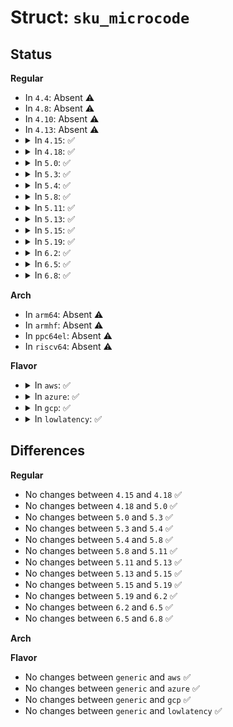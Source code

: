 # Struct: <code>sku_microcode</code>

## Status
<b>Regular</b>
<ul>
<li>
In <code>4.4</code>: Absent ⚠️
</li>
<li>
In <code>4.8</code>: Absent ⚠️
</li>
<li>
In <code>4.10</code>: Absent ⚠️
</li>
<li>
In <code>4.13</code>: Absent ⚠️
</li>
<li>
<details>
<summary>In <code>4.15</code>: ✅</summary>

```c
struct sku_microcode {
    u8 model;
    u8 stepping;
    u32 microcode;
};
```
</details>
</li>
<li>
<details>
<summary>In <code>4.18</code>: ✅</summary>

```c
struct sku_microcode {
    u8 model;
    u8 stepping;
    u32 microcode;
};
```
</details>
</li>
<li>
<details>
<summary>In <code>5.0</code>: ✅</summary>

```c
struct sku_microcode {
    u8 model;
    u8 stepping;
    u32 microcode;
};
```
</details>
</li>
<li>
<details>
<summary>In <code>5.3</code>: ✅</summary>

```c
struct sku_microcode {
    u8 model;
    u8 stepping;
    u32 microcode;
};
```
</details>
</li>
<li>
<details>
<summary>In <code>5.4</code>: ✅</summary>

```c
struct sku_microcode {
    u8 model;
    u8 stepping;
    u32 microcode;
};
```
</details>
</li>
<li>
<details>
<summary>In <code>5.8</code>: ✅</summary>

```c
struct sku_microcode {
    u8 model;
    u8 stepping;
    u32 microcode;
};
```
</details>
</li>
<li>
<details>
<summary>In <code>5.11</code>: ✅</summary>

```c
struct sku_microcode {
    u8 model;
    u8 stepping;
    u32 microcode;
};
```
</details>
</li>
<li>
<details>
<summary>In <code>5.13</code>: ✅</summary>

```c
struct sku_microcode {
    u8 model;
    u8 stepping;
    u32 microcode;
};
```
</details>
</li>
<li>
<details>
<summary>In <code>5.15</code>: ✅</summary>

```c
struct sku_microcode {
    u8 model;
    u8 stepping;
    u32 microcode;
};
```
</details>
</li>
<li>
<details>
<summary>In <code>5.19</code>: ✅</summary>

```c
struct sku_microcode {
    u8 model;
    u8 stepping;
    u32 microcode;
};
```
</details>
</li>
<li>
<details>
<summary>In <code>6.2</code>: ✅</summary>

```c
struct sku_microcode {
    u8 model;
    u8 stepping;
    u32 microcode;
};
```
</details>
</li>
<li>
<details>
<summary>In <code>6.5</code>: ✅</summary>

```c
struct sku_microcode {
    u8 model;
    u8 stepping;
    u32 microcode;
};
```
</details>
</li>
<li>
<details>
<summary>In <code>6.8</code>: ✅</summary>

```c
struct sku_microcode {
    u8 model;
    u8 stepping;
    u32 microcode;
};
```
</details>
</li>
</ul>
<b>Arch</b>
<ul>
<li>
In <code>arm64</code>: Absent ⚠️
</li>
<li>
In <code>armhf</code>: Absent ⚠️
</li>
<li>
In <code>ppc64el</code>: Absent ⚠️
</li>
<li>
In <code>riscv64</code>: Absent ⚠️
</li>
</ul>
<b>Flavor</b>
<ul>
<li>
<details>
<summary>In <code>aws</code>: ✅</summary>

```c
struct sku_microcode {
    u8 model;
    u8 stepping;
    u32 microcode;
};
```
</details>
</li>
<li>
<details>
<summary>In <code>azure</code>: ✅</summary>

```c
struct sku_microcode {
    u8 model;
    u8 stepping;
    u32 microcode;
};
```
</details>
</li>
<li>
<details>
<summary>In <code>gcp</code>: ✅</summary>

```c
struct sku_microcode {
    u8 model;
    u8 stepping;
    u32 microcode;
};
```
</details>
</li>
<li>
<details>
<summary>In <code>lowlatency</code>: ✅</summary>

```c
struct sku_microcode {
    u8 model;
    u8 stepping;
    u32 microcode;
};
```
</details>
</li>
</ul>

## Differences
<b>Regular</b>
<ul>
<li>
No changes between <code>4.15</code> and <code>4.18</code> ✅
</li>
<li>
No changes between <code>4.18</code> and <code>5.0</code> ✅
</li>
<li>
No changes between <code>5.0</code> and <code>5.3</code> ✅
</li>
<li>
No changes between <code>5.3</code> and <code>5.4</code> ✅
</li>
<li>
No changes between <code>5.4</code> and <code>5.8</code> ✅
</li>
<li>
No changes between <code>5.8</code> and <code>5.11</code> ✅
</li>
<li>
No changes between <code>5.11</code> and <code>5.13</code> ✅
</li>
<li>
No changes between <code>5.13</code> and <code>5.15</code> ✅
</li>
<li>
No changes between <code>5.15</code> and <code>5.19</code> ✅
</li>
<li>
No changes between <code>5.19</code> and <code>6.2</code> ✅
</li>
<li>
No changes between <code>6.2</code> and <code>6.5</code> ✅
</li>
<li>
No changes between <code>6.5</code> and <code>6.8</code> ✅
</li>
</ul>
<b>Arch</b>
<ul>
</ul>
<b>Flavor</b>
<ul>
<li>
No changes between <code>generic</code> and <code>aws</code> ✅
</li>
<li>
No changes between <code>generic</code> and <code>azure</code> ✅
</li>
<li>
No changes between <code>generic</code> and <code>gcp</code> ✅
</li>
<li>
No changes between <code>generic</code> and <code>lowlatency</code> ✅
</li>
</ul>
